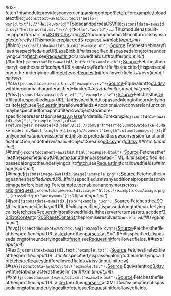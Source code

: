 #d3-fetchThismoduleprovidesconvenientparsingontopof[Fetch](https://fetch.spec.whatwg.org/).Forexample,toloadatextfile:```jsconsttext=awaitd3.text("hello-world.txt");//"Hello,world!"```ToloadandparseaCSVfile:```jsconstdata=awaitd3.csv("hello-world.csv");//[{"Hello":"world"},…]```Thismodulehasbuilt-insupportforparsing[JSON](#json),[CSV](#csv),and[TSV](#tsv).Youcanparseadditionalformatsbyusing[text](#text)directly.(Thismodulereplaced[d3-request](https://github.com/d3/d3-request).)##blob(*input*,*init*){#blob}```jsconstblob=awaitd3.blob("example.db");```[Source](https://github.com/d3/d3-fetch/blob/main/src/blob.js)·Fetchesthebinaryfileatthespecified*input*URLasaBlob.If*init*isspecified,itispassedalongtotheunderlyingcallto[fetch](https://fetch.spec.whatwg.org/#fetch-method);see[RequestInit](https://fetch.spec.whatwg.org/#requestinit)forallowedfields.##buffer(*input*,*init*){#buffer}```jsconstbuffer=awaitd3.buffer("example.db");```[Source](https://github.com/d3/d3-fetch/blob/main/src/buffer.js)·Fetchesthebinaryfileatthespecified*input*URLasanArrayBuffer.If*init*isspecified,itispassedalongtotheunderlyingcallto[fetch](https://fetch.spec.whatwg.org/#fetch-method);see[RequestInit](https://fetch.spec.whatwg.org/#requestinit)forallowedfields.##csv(*input*,*init*,*row*){#csv}```jsconstdata=awaitd3.csv("example.csv");```[Source](https://github.com/d3/d3-fetch/blob/main/src/dsv.js)·Equivalentto[d3.dsv](#dsv)withthecommacharacterasthedelimiter.##dsv(*delimiter*,*input*,*init*,*row*){#dsv}```jsconstdata=awaitd3.dsv(",","example.csv");```[Source](https://github.com/d3/d3-fetch/blob/main/src/dsv.js)·Fetchesthe[DSV](./d3-dsv.md)fileatthespecified*input*URL.If*init*isspecified,itispassedalongtotheunderlyingcallto[fetch](https://fetch.spec.whatwg.org/#fetch-method);see[RequestInit](https://fetch.spec.whatwg.org/#requestinit)forallowedfields.Anoptional*row*conversionfunctionmaybespecifiedtomapandfilterrowobjectstoamore-specificrepresentation;see[*dsv*.parse](./d3-dsv.md#dsv_parse)fordetails.Forexample:```jsconstdata=awaitd3.dsv(",","example.csv",(d)=>{return{year:newDate(+d.Year,0,1),//convert"Year"columntoDatemake:d.Make,model:d.Model,length:+d.Length//convert"Length"columntonumber};});```Ifonlyoneof*init*and*row*isspecified,itisinterpretedasthe*row*conversionfunctionifitisafunction,andotherwisean*init*object.Seealso[d3.csv](#csv)and[d3.tsv](#tsv).##html(*input*,*init*){#html}```jsconstdocument=awaitd3.html("example.html");```[Source](https://github.com/d3/d3-fetch/blob/main/src/xml.js)·Fetchesthefileatthespecified*input*URLas[text](#text)andthen[parsesit](https://developer.mozilla.org/docs/Web/API/DOMParser)asHTML.If*init*isspecified,itispassedalongtotheunderlyingcallto[fetch](https://fetch.spec.whatwg.org/#fetch-method);see[RequestInit](https://fetch.spec.whatwg.org/#requestinit)forallowedfields.##image(*input*,*init*){#image}```jsconstimage=awaitd3.image("example.png");```[Source](https://github.com/d3/d3-fetch/blob/main/src/image.js)·Fetchestheimageatthespecified*input*URL.If*init*isspecified,setsanyadditionalpropertiesontheimagebeforeloading.Forexample,toenableananonymous[cross-originrequest](https://developer.mozilla.org/en-US/docs/Web/HTML/CORS_enabled_image):```jsconstimage=awaitd3.image("https://example.com/image.png",{crossOrigin:"anonymous"});```##json(*input*,*init*){#json}```jsconstdata=awaitd3.json("example.json");```[Source](https://github.com/d3/d3-fetch/blob/main/src/json.js)·Fetchesthe[JSON](http://json.org)fileatthespecified*input*URL.If*init*isspecified,itispassedalongtotheunderlyingcallto[fetch](https://fetch.spec.whatwg.org/#fetch-method);see[RequestInit](https://fetch.spec.whatwg.org/#requestinit)forallowedfields.Iftheserverreturnsastatuscodeof[204NoContent](https://developer.mozilla.org/docs/Web/HTTP/Status/204)or[205ResetContent](https://developer.mozilla.org/docs/Web/HTTP/Status/205),thepromiseresolvesto`undefined`.##svg(*input*,*init*){#svg}```jsconstdocument=awaitd3.svg("example.svg");```[Source](https://github.com/d3/d3-fetch/blob/main/src/xml.js)·Fetchesthefileatthespecified*input*URLas[text](#text)andthen[parsesit](https://developer.mozilla.org/docs/Web/API/DOMParser)asSVG.If*init*isspecified,itispassedalongtotheunderlyingcallto[fetch](https://fetch.spec.whatwg.org/#fetch-method);see[RequestInit](https://fetch.spec.whatwg.org/#requestinit)forallowedfields.##text(*input*,*init*){#text}```jsconsttext=awaitd3.text("example.txt");```[Source](https://github.com/d3/d3-fetch/blob/main/src/text.js)·Fetchesthetextfileatthespecified*input*URL.If*init*isspecified,itispassedalongtotheunderlyingcallto[fetch](https://fetch.spec.whatwg.org/#fetch-method);see[RequestInit](https://fetch.spec.whatwg.org/#requestinit)forallowedfields.##tsv(input,init,row){#tsv}```jsconstdata=awaitd3.tsv("example.tsv");```[Source](https://github.com/d3/d3-fetch/blob/main/src/dsv.js)·Equivalentto[d3.dsv](#dsv)withthetabcharacterasthedelimiter.##xml(*input*,*init*){#xml}```jsconstdocument=awaitd3.xml("example.xml");```[Source](https://github.com/d3/d3-fetch/blob/main/src/xml.js)·Fetchesthefileatthespecified*input*URLas[text](#text)andthen[parsesit](https://developer.mozilla.org/docs/Web/API/DOMParser)asXML.If*init*isspecified,itispassedalongtotheunderlyingcallto[fetch](https://fetch.spec.whatwg.org/#fetch-method);see[RequestInit](https://fetch.spec.whatwg.org/#requestinit)forallowedfields.